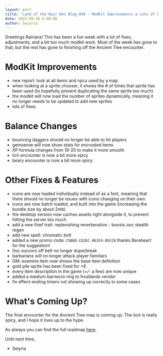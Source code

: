```yaml
---
layout: post
title: "Land of the Rair Dev Blog #39 - ModKit Improvements & Lots of Fixes"
date: 2025-09-26 6:00:00
author: Seiyria
---
```


Greetings Rairians! This has been a fun week with a lot of fixes, adjustments, and a bit too much modkit work. Most of the week has gone to that, but the rest has gone to finishing off the Ancient Tree encounter.

# ModKit Improvements

- new report: look at all items and npcs used by a map
- when looking at a sprite chooser, it shows the # of times that sprite has been used (to hopefully prevent duplicating the same sprite too much)
- the modkit will now load the number of sprites dynamically, meaning it no longer needs to be updated to add new sprites
- lots of fixes.
# Balance Changes

- bouncing daggers should no longer be able to hit players
- gemsense will now show stats for encrusted items
- XP formula changes from 19-20 to make it more smooth
- lich encounter is now a bit more spicy
- beary encounter is now a bit more spicy

# Other Fixes & Features

- icons are now loaded individually instead of as a font, meaning that there should no longer be issues with icons changing on their own
- icons are now batch loaded, and built into the game (increasing the bundle size by about 2mb)
- the desktop version now caches assets right alongside it, to prevent hitting the server too much
- add a new thief trait: replenishing reverberation - boosts ooc stealth regen
- add new spell: chromatic bolt
- added a new promo code: `C5B6D-CE2EC-861F4-85CC0` thanks Baraheart for the suggestion!
- 0oz succors off belt no longer dupe/break
- barbarians will no longer attack player familiars
- GM: examine item now shows the base item definition
- gold pile sprite has been fixed for +6
- every item description in the game (+/- a few) are now unique
- added a medium barnecro ring to frostlands vendor
- fix effect-ending timers not showing up correctly in some cases

# What's Coming Up?

The final encounter for the Ancient Tree map is coming up. The loot is really spicy, and I hope it lives up to the hype.

As always you can find the full roadmap [here](https://github.com/orgs/LandOfTheRair/projects/2/views/1).

Until next time,

- Seiyria

